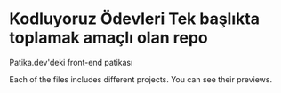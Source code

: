 # Kodluyoruz Ödevleri Tek başlıkta toplamak amaçlı olan repo
Patika.dev'deki front-end patikası

Each of the files includes different projects. You can see their previews.
